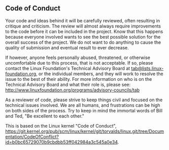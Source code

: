 Code of Conduct
----------------

Your code and ideas behind it will be carefully reviewed, often resulting
in critique and criticism.  The review will almost always require
improvements to the code before it can be included in the project.
Know that this happens because everyone involved wants to see the best
possible solution for the overall success of the project.  We do not
want to do anything to cause the quality of submission and eventual
result to ever decrease.

If however, anyone feels personally abused, threatened, or otherwise
uncomfortable due to this process, that is not acceptable.  If so,
please contact the Linux Foundation's Technical Advisory Board at
<tab@lists.linux-foundation.org>, or the individual members, and they
will work to resolve the issue to the best of their ability.  For more
information on who is on the Technical Advisory Board and what their
role is, please see:
<http://www.linuxfoundation.org/programs/advisory-councils/tab>

As a reviewer of code, please strive to keep things civil and focused on
the technical issues involved.  We are all humans, and frustrations can
be high on both sides of the process.  Try to keep in mind the immortal
words of Bill and Ted, "Be excellent to each other."

This is based on the Linux kernel "Code of Conduct",
<https://git.kernel.org/pub/scm/linux/kernel/git/torvalds/linux.git/tree/Documentation/CodeOfConflict?id=b0bc65729070b9cbdbb53ff042984a3c545a0e34>.
